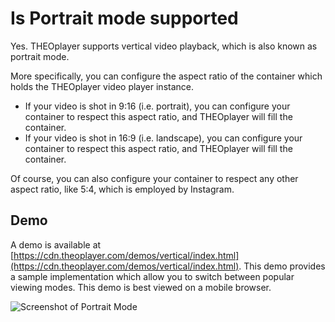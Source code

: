 # Is Portrait mode supported

Yes. THEOplayer supports vertical video playback, which is also known as portrait mode.

More specifically, you can configure the aspect ratio of the container which holds the THEOplayer video player instance.

- If your video is shot in 9:16 (i.e. portrait), you can configure your container to respect this aspect ratio,
  and THEOplayer will fill the container.
- If your video is shot in 16:9 (i.e. landscape), you can configure your container to respect this aspect ratio,
  and THEOplayer will fill the container.

Of course, you can also configure your container to respect any other aspect ratio, like 5:4, which is employed by Instagram.

## Demo

A demo is available at [https://cdn.theoplayer.com/demos/vertical/index.html](https://cdn.theoplayer.com/demos/vertical/index.html).
This demo provides a sample implementation which allow you to switch between popular viewing modes. This demo is best viewed on a mobile browser.

![Screenshot of Portrait Mode](../assets/img/screenshot_portrait_mode.png)

